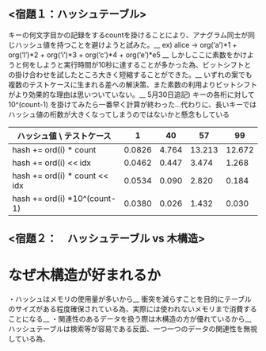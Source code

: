 ## <宿題１：ハッシュテーブル>
キーの何文字目かの記録をするcountを掛けることにより、アナグラム同士が同じハッシュ値を持つことを避けようと試みた。__
ex) alice -> org(‘a’)*1 + org(‘l’)*2 + org(‘i’)*3 + org(‘c’)*4 + org(‘e’)*e5 __
しかしここに素数をかけようと何をしようと実行時間が10秒に達することが多かった為、ビットシフトとの掛け合わせを試したところ大きく短縮することができた。__
いずれの案でも複数のテストケースに生まれる差への解決策、また素数の利用よりビットシフトがより効果的な理由は思いついていない。__
5月30日追記) キーの各桁に対して 10^(count-1) を掛けてみたら一番早く計算が終わった…代わりに、長いキーではハッシュ値の桁数が大きくなってしまうのではないかと懸念もしている

 ハッシュ値 \ テストケース        | 1      | 40    | 57     | 99   
 ------------------------------ | ------ | ----- | ------ | ----- 
 hash += ord(i) * count         | 0.0826 | 4.764 | 13.213 | 12.672
 hash += ord(i) << idx          | 0.0462 | 0.447 | 3.474  | 1.268
 hash += ord(i) * count << idx  | 0.0534 | 0.090 | 2.820  | 0.184
 hash += ord(i) *10^(count-1)   | 0.0380 | 0.026 | 1.432  | 0.030


 ## <宿題２：　ハッシュテーブル vs 木構造>
 # なぜ木構造が好まれるか
 ・ハッシュはメモリの使用量が多いから__
衝突を減らすことを目的にテーブルのサイズがある程度確保されている為、実際には使われないメモリまで消費することになる__
・関連性のあるデータを扱う際は木構造の方が優れているから__
ハッシュテーブルは検索等が容易である反面、一つ一つのデータの関連性を無視している為、

